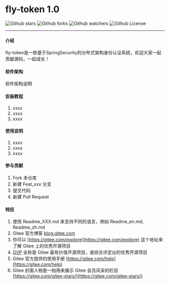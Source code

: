 # fly-token 1.0

![Github stars](https://img.shields.io/github/stars/Knight_jzc/fly-token?style=Rating)
![Github forks](https://img.shields.io/github/forks/Knight_jzc/fly-token?style=Rating)
![Github watchers](https://img.shields.io/github/watchers/Knight_jzc/fly-token?style=Rating)
![Github License](https://img.shields.io/hexpm/l/:Apache-2.0?style=License)

---

#### 介绍
fly-token是一款基于SpringSecurity的分布式架构身份认证系统，欢迎大家一起贡献源码，一起成长！

#### 软件架构
软件架构说明


#### 安装教程

1.  xxxx
2.  xxxx
3.  xxxx

#### 使用说明

1.  xxxx
2.  xxxx
3.  xxxx

#### 参与贡献

1.  Fork 本仓库
2.  新建 Feat_xxx 分支
3.  提交代码
4.  新建 Pull Request


#### 特技

1.  使用 Readme\_XXX.md 来支持不同的语言，例如 Readme\_en.md, Readme\_zh.md
2.  Gitee 官方博客 [blog.gitee.com](https://blog.gitee.com)
3.  你可以 [https://gitee.com/explore](https://gitee.com/explore) 这个地址来了解 Gitee 上的优秀开源项目
4.  [GVP](https://gitee.com/gvp) 全称是 Gitee 最有价值开源项目，是综合评定出的优秀开源项目
5.  Gitee 官方提供的使用手册 [https://gitee.com/help](https://gitee.com/help)
6.  Gitee 封面人物是一档用来展示 Gitee 会员风采的栏目 [https://gitee.com/gitee-stars/](https://gitee.com/gitee-stars/)
